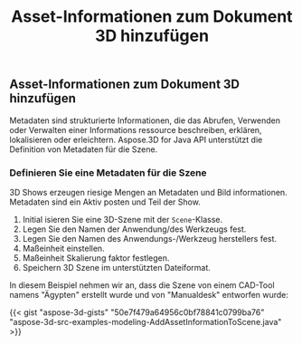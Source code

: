 ﻿---
title: Asset-Informationen zum Dokument 3D hinzufügen
type: docs
weight: 10
url: /de/java/add-asset-information-to-3d-document/
description: Metadaten sind strukturierte Informationen, die das Abrufen, Verwenden oder Verwalten einer Informations ressource beschreiben, erklären, lokalisieren oder erleichtern. Aspose.3D for Java API unterstützt die Definition von Metadaten für die Szene.
---
## **Asset-Informationen zum Dokument 3D hinzufügen**
Metadaten sind strukturierte Informationen, die das Abrufen, Verwenden oder Verwalten einer Informations ressource beschreiben, erklären, lokalisieren oder erleichtern. Aspose.3D for Java API unterstützt die Definition von Metadaten für die Szene.
### **Definieren Sie eine Metadaten für die Szene**
3D Shows erzeugen riesige Mengen an Metadaten und Bild informationen. Metadaten sind ein Aktiv posten und Teil der Show.

1. Initial isieren Sie eine 3D-Szene mit der `Scene`-Klasse.
1. Legen Sie den Namen der Anwendung/des Werkzeugs fest.
1. Legen Sie den Namen des Anwendungs-/Werkzeug herstellers fest.
1. Maßeinheit einstellen.
1. Maßeinheit Skalierung faktor festlegen.
1. Speichern 3D Szene im unterstützten Dateiformat.

In diesem Beispiel nehmen wir an, dass die Szene von einem CAD-Tool namens "Ägypten" erstellt wurde und von "Manualdesk" entworfen wurde:

{{< gist "aspose-3d-gists" "50e7f479a64956c0bf78841c0799ba76" "aspose-3d-src-examples-modeling-AddAssetInformationToScene.java" >}}

